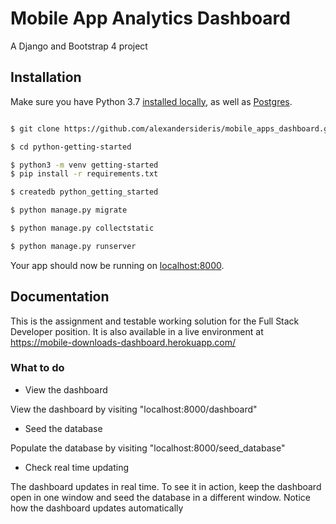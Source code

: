 # Mobile App Analytics Dashboard

A Django and Bootstrap 4 project

## Installation

Make sure you have Python 3.7 [installed locally](http://install.python-guide.org), as well as [Postgres](https://devcenter.heroku.com/articles/heroku-postgresql#local-setup).



```sh

$ git clone https://github.com/alexandersideris/mobile_apps_dashboard.git

$ cd python-getting-started

$ python3 -m venv getting-started
$ pip install -r requirements.txt

$ createdb python_getting_started

$ python manage.py migrate

$ python manage.py collectstatic

$ python manage.py runserver

```

Your app should now be running on [localhost:8000](http://localhost:8000/).

## Documentation

This is the assignment and testable working solution for the Full Stack Developer position. It is also available in a live environment at https://mobile-downloads-dashboard.herokuapp.com/

### What to do

- View the dashboard

View the dashboard by visiting "localhost:8000/dashboard"

- Seed the database

Populate the database by visiting "localhost:8000/seed_database"

- Check real time updating

The dashboard updates in real time. To see it in action, keep the dashboard open in one window and seed the database in a different window. Notice how the dashboard updates automatically